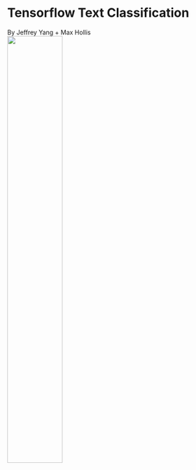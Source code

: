 # Tensorflow Text Classification
<div> By Jeffrey Yang + Max Hollis </div>
<img style="margin-left:auto;margin-right:auto;" height = "50%" width = "50%" src="https://cdn-images-1.medium.com/max/1200/1*37N7BHNaEsXPaerNQ8wBdA.png">
